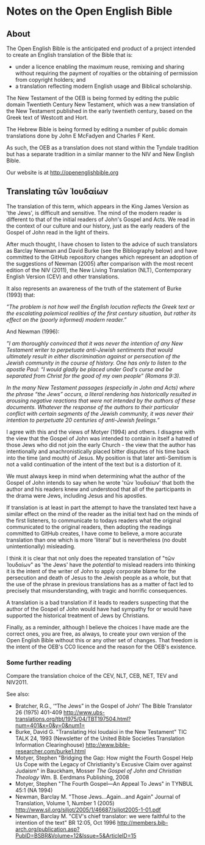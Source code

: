 Notes on the Open English Bible
===============================

About
-----

The Open English Bible is the anticipated end product of a project intended to create an English translation of the Bible that is:

* under a licence enabling the maximum reuse, remixing and sharing without requiring the payment of royalties or the obtaining of permission from copyright holders; and
* a translation reflecting modern English usage and Biblical scholarship.

The New Testament of the OEB is being formed by editing the public domain Twentieth Century New Testament, which was a new translation of the New Testament published in the early twentieth century, based on the Greek text of Westcott and Hort.

The Hebrew Bible is being formed by editing a number of public domain translations done by John E McFadyen and Charles F Kent.

As such, the OEB as a translation does not stand within the Tyndale tradition but has a separate tradition in a similar manner to the NIV and New English Bible.

Our website is at http://openenglishbible.org



Translating τῶν Ἰουδαίων
------------------------

The translation of this term, which appears  in the King James Version as 'the Jews', is difficult and sensitive. The mind of the modern reader is different to that of the initial readers of John's Gospel and Acts. We read in the context of our culture and our history, just as the early readers of the Gospel of John read in the light of theirs.

After much thought, I have chosen to listen to the advice of such translators as Barclay Newman and David Burke (see the Bibliography below) and have committed to the GitHub repository changes which represent an adoption of the suggestions of Newman (2005) after comparison with the most recent edition of the NIV (2011), the New Living Translation (NLT), Contemporary English Version (CEV) and other translations. 

It also represents an awareness of the truth of the statement of Burke (1993) that:

*”The problem is not how well the English locution reflects the Greek text or the escalating polemical realities of the first century situation, but rather its effect on the (poorly informed) modern reader.”*

And Newman (1996):

*”I am thoroughly convinced that it was never the intention of any New Testament writer to perpetuate anti-Jewish sentiments that would ultimately result in either discrimination against or persecution of the Jewish community in the course of history. One has only to listen to the apostle Paul: “I would gladly be placed under God's curse and be separated from Christ for the good of my own people” (Romans 9:3).*
 
*In the many New Testament passages (especially in John and Acts) where the phrase “the Jews” occurs, a literal rendering has historically resulted in arousing negative reactions that were not intended by the authors of these documents. Whatever the response of the authors to their particular conflict with certain segments of the Jewish community, it was never their intention to perpetuate 20 centuries of anti-Jewish feelings.”*
 
I agree with this and the views of Motyer (1994) and others. I disagree with the view that the Gospel of John was intended to contain in itself a hatred of those Jews who did not join the early Church - the view that the author has intentionally and anachronistically placed bitter disputes of his time back into the time (and mouth) of Jesus. My position is that later anti-Semitism is not a valid continuation of the intent of the text but is a distortion of it.

We must always keep in mind when determining what the author of the Gospel of John intends to say when he wrote 'τῶν Ἰουδαίων' that both the author and his readers knew and understood that all of the participants in the drama were Jews, including Jesus and his apostles.

If translation is at least in part the attempt to have the translated text have a similar effect on the mind of the reader as the initial text had on the minds of the first listeners, to communicate to todays readers what the original communicated to the original readers, then adopting the readings committed to GitHub creates, I have come to believe, a more accurate translation than one which is more 'literal' but is nevertheless (no doubt unintentionally) misleading.

I think it is clear that not only does the repeated translation of "τῶν Ἰουδαίων" as 'the Jews' have the *potential* to mislead readers into thinking it is the intent of the writer of John to apply corporate blame for the persecution and death of Jesus to the Jewish people as a whole, but that the use of the phrase in previous translations has as a matter of fact led to precisely that misunderstanding, with tragic and horrific consequences.

A translation is a bad translation if it leads to readers suspecting that the author of the Gospel of John would have had sympathy for or would have supported the historical treatment of Jews by Christians.

Finally, as a reminder, although I believe the choices I have made are the correct ones, you are free, as always, to create your own version of the Open English Bible without this or any other set of changes. That freedom is the intent of the OEB's CC0 licence and the reason for the OEB's existence.


### Some further reading

Compare the translation choice of the CEV, NLT, CEB, NET, TEV and NIV2011.

See also:

* Bratcher, R.G., ‘“The Jews” in the Gospel of John’ The Bible Translator 26 (1975) 401-409 <http://www.ubs-translations.org/tbt/1975/04/TBT197504.html?num=401&x=0&y=0&num1=>
* Burke, David G. "Translating Hoi Ioudaioi in the New Testament"  TIC TALK 24, 1993 (Newsletter of the United Bible Societies Translation Information Clearinghouse) <http://www.bible-researcher.com/burke1.html>
* Motyer, Stephen "Bridging the Gap: How might the Fourth Gospel Help Us Cope with the Legacy of Christianity's Excusive Claim over against Judaism" in Bauckham, Mosser *The Gospel of John and Christian Theology* Wm. B. Eerdmans Publishing, 2008
* Motyer, Stephen "The Fourth Gospel—An Appeal To Jews" in TYNBUL 45:1 (NA 1994)
* Newman, Barclay M. "Those Jews...Again...and Again" Journal of Translation, Volume 1, Number 1 (2005) <http://www.sil.org/siljot/2005/1/46687/siljot2005-1-01.pdf>
* Newman, Barclay M. "CEV's chief translator: we were faithful to the intention of the text" BR 12:05, Oct 1996 <http://members.bib-arch.org/publication.asp?PubID=BSBR&Volume=12&Issue=5&ArticleID=15>